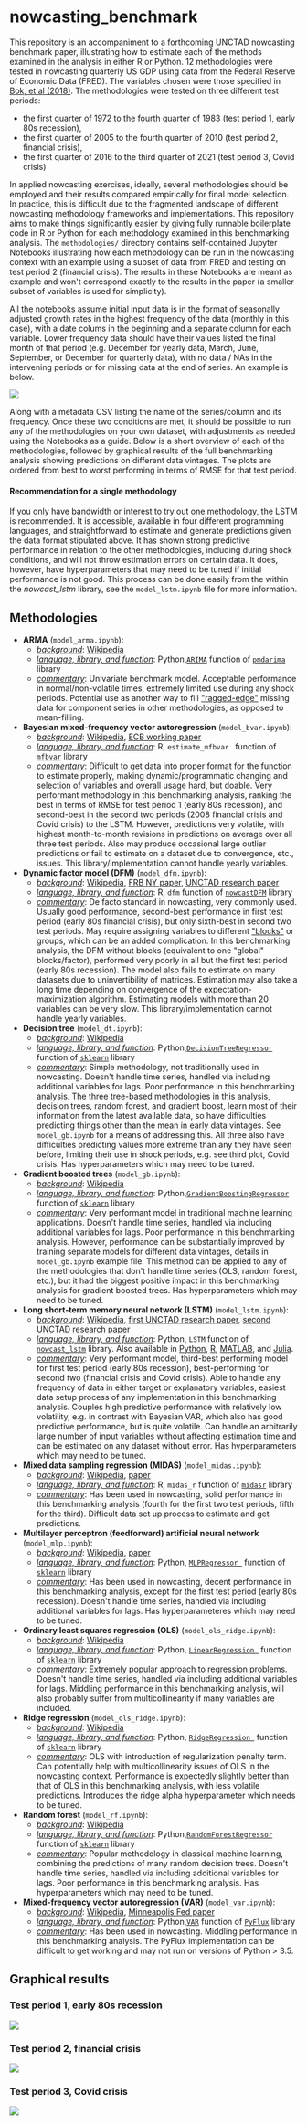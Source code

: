 # nowcasting_benchmark
This repository is an accompaniment to a forthcoming UNCTAD nowcasting benchmark paper, illustrating how to estimate each of the methods examined in the analysis in either R or Python. 12 methodologies were tested in nowcasting quarterly US GDP using data from the Federal Reserve of Economic Data (FRED). The variables chosen were those specified in [Bok, et al (2018)](https://www.newyorkfed.org/medialibrary/media/research/staff_reports/sr830.pdf). The methodologies were tested on three different test periods:

- the first quarter of 1972 to the fourth quarter of 1983 (test period 1, early 80s recession), 
- the first quarter of 2005 to the fourth quarter of 2010 (test period 2, financial crisis),
- the first quarter of 2016 to the third quarter of 2021 (test period 3, Covid crisis)

In applied nowcasting exercises, ideally, several methodologies should be employed and their results compared empirically for final model selection. In practice, this is difficult due to the fragmented landscape of different nowcasting methodology frameworks and implementations. This repository aims to make things significantly easier by giving fully runnable boilerplate code in R or Python for each methodology examined in this benchmarking analysis. The `methodologies/` directory contains self-contained Jupyter Notebooks illustrating how each methodology can be run in the nowcasting context with an example using a subset of data from FRED and testing on test period 2 (financial crisis). The results in these Notebooks are meant as example and won't correspond exactly to the results in the paper (a smaller subset of variables is used for simplicity).

All the notebooks assume initial input data is in the format of seasonally adjusted growth rates in the highest frequency of the data (monthly in this case), with a date colums in the beginning and a separate column for each variable. Lower frequency data should have their values listed the final month of that period (e.g. December for yearly data, March, June, September, or December for quarterly data), with no data / NAs in the intervening periods or for missing data at the end of series. An example is below.

![](images/data_example.png)

Along with a metadata CSV listing the name of the series/column and its frequency. Once these two conditions are met, it should be possible to run any of the methodologies on your own dataset, with adjustments as needed using the Notebooks as a guide. Below is a short overview of each of the methodologies, followed by graphical results of the full benchmarking analysis showing predictions on different data vintages. The plots are ordered from best to worst performing in terms of RMSE for that test period.

#### Recommendation for a single methodology
If you only have bandwidth or interest to try out one methodology, the LSTM is recommended. It is accessible, available in four different programming languages, and straightforward to estimate and generate predictions given the data format stipulated above. It has shown strong predictive performance in relation to the other methodologies, including during shock conditions, and will not throw estimation errors on certain data. It does, however, have hyperparameters that may need to be tuned if initial performance is not good. This process can be done easily from the within the _nowcast\_lstm_ library, see the `model_lstm.ipynb` file for more information.

## Methodologies
- **ARMA** (`model_arma.ipynb`): 
	- <ins>_background_</ins>: [Wikipedia](https://en.wikipedia.org/wiki/Autoregressive%E2%80%93moving-average_model)
	- <ins>_language, library, and function_</ins>: Python,[`ARIMA`](https://alkaline-ml.com/pmdarima/modules/generated/pmdarima.arima.ARIMA.html) function of [`pmdarima`](https://alkaline-ml.com/pmdarima/index.html) library
	- <ins>_commentary_</ins>: Univariate benchmark model. Acceptable performance in normal/non-volatile times, extremely limited use during any shock periods. Potential use as another way to fill ["ragged-edge"](https://halshs.archives-ouvertes.fr/halshs-00460461/document) missing data for component series in other methodologies, as opposed to mean-filling.
- **Bayesian mixed-frequency vector autoregression** (`model_bvar.ipynb`):
 	- <ins>_background_</ins>: [Wikipedia](https://en.wikipedia.org/wiki/Bayesian_vector_autoregression), [ECB working paper](https://www.ecb.europa.eu/pub/pdf/scpwps/ecb.wp2453~465cb8b18a.en.pdf)
	- <ins>_language, library, and function_</ins>: R, `estimate_mfbvar ` function of [`mfbvar`](https://cran.r-project.org/web/packages/mfbvar/mfbvar.pdf) library
	- <ins>_commentary_</ins>: Difficult to get data into proper format for the function to estimate properly, making dynamic/programmatic changing and selection of variables and overall usage hard, but doable.  Very performant methodology in this benchmarking analysis, ranking the best in terms of RMSE for test period 1 (early 80s recession), and second-best in the second two periods (2008 financial crisis and Covid crisis) to the LSTM. However, predictions very volatile, with highest month-to-month revisions in predictions on average over all three test periods. Also may produce occasional large outlier predictions or fail to estimate on a dataset due to convergence, etc., issues. This library/implementation cannot handle yearly variables.
- **Dynamic factor model (DFM)** (`model_dfm.ipynb`):
 	- <ins>_background_</ins>: [Wikipedia](https://en.wikipedia.org/wiki/Dynamic_factor), [FRB NY paper](https://papers.ssrn.com/sol3/papers.cfm?abstract_id=3075844), [UNCTAD research paper](https://unctad.org/webflyer/estimation-coincident-indicator-international-trade-and-global-economic-activity)
	- <ins>_language, library, and function_</ins>: R, `dfm` function of [`nowcastDFM`](https://cran.r-project.org/web/packages/nowcastDFM/nowcastDFM.pdf) library
	- <ins>_commentary_</ins>: De facto standard in nowcasting, very commonly used. Usually good performance, second-best performance in first test period (early 80s financial crisis), but only sixth-best in second two test periods. May require assigning variables to different ["blocks"](https://www.sciencedirect.com/science/article/abs/pii/S0304407610002083) or groups, which can be an added complication. In this benchmarking analysis, the DFM without blocks (equivalent to one "global" blocks/factor), performed very poorly in all but the first test period (early 80s recession). The model also fails to estimate on many datasets due to uninvertibility of matrices. Estimation may also take a long time depending on convergence of the expectation-maximization algorithm. Estimating models with more than 20 variables can be very slow. This library/implementation cannot handle yearly variables.
- **Decision tree** (`model_dt.ipynb`):
 	- <ins>_background_</ins>: [Wikipedia](https://en.wikipedia.org/wiki/Decision_tree_learning)
	- <ins>_language, library, and function_</ins>: Python,[`DecisionTreeRegressor`](https://scikit-learn.org/stable/modules/generated/sklearn.tree.DecisionTreeRegressor.html) function of [`sklearn`](https://scikit-learn.org/stable/index.html) library
	- <ins>_commentary_</ins>: Simple methodology, not traditionally used in nowcasting. Doesn't handle time series, handled via including additional variables for lags. Poor performance in this benchmarking analysis. The three tree-based methodologies in this analysis, decision trees, random forest, and gradient boost, learn most of their information from the latest available data, so have difficulties predicting things other than the mean in early data vintages. See `model_gb.ipynb` for a means of addressing this. All three also have difficulties predicting values more extreme than any they have seen before, limiting their use in shock periods, e.g. see third plot, Covid crisis. Has hyperparameters which may need to be tuned.
- **Gradient boosted trees** (`model_gb.ipynb`):
	- <ins>_background_</ins>: [Wikipedia](https://en.wikipedia.org/wiki/Long_short-term_memory)
	- <ins>_language, library, and function_</ins>: Python,[`GradientBoostingRegressor`](https://scikit-learn.org/stable/modules/generated/sklearn.ensemble.GradientBoostingRegressor.html) function of [`sklearn`](https://scikit-learn.org/stable/index.html) library
	- <ins>_commentary_</ins>: Very performant model in traditional machine learning applications. Doesn't handle time series, handled via including additional variables for lags. Poor performance in this benchmarking analysis. However, performance can be substantially improved by training separate models for different data vintages, details in `model_gb.ipynb` example file. This method can be applied to any of the methodologies that don't handle time series (OLS, random forest, etc.), but it had the biggest positive impact in this benchmarking analysis for gradient boosted trees. Has hyperparameters which may need to be tuned.
- **Long short-term memory neural network (LSTM)** (`model_lstm.ipynb`):
	- <ins>_background_</ins>: [Wikipedia](https://en.wikipedia.org/wiki/Long_short-term_memory), [first UNCTAD research paper](https://unctad.org/webflyer/economic-nowcasting-long-short-term-memory-artificial-neural-networks-lstm), [second UNCTAD research paper](https://unctad.org/webflyer/performance-long-short-term-memory-artificial-neural-networks-nowcasting-during-covid-19)
	- <ins>_language, library, and function_</ins>: Python, `LSTM` function of [`nowcast_lstm`](https://github.com/dhopp1/nowcast_lstm) library. Also available in [Python](https://pypi.org/project/nowcast-lstm/), [R](https://github.com/dhopp1/nowcastLSTM), [MATLAB](https://github.com/dhopp1/nowcast_lstm_matlab), and [Julia](https://github.com/dhopp1/NowcastLSTM.jl).
	- <ins>_commentary_</ins>: Very performant model, third-best performing model for first test period (early 80s recession), best-performing for second two (financial crisis and Covid crisis). Able to handle any frequency of data in either target or explanatory variables, easiest data setup process of any implementation in this benchmarking analysis. Couples high predictive performance with relatively low volatility, e.g. in contrast with Bayesian VAR, which also has good predictive performance, but is quite volatile. Can handle an arbitrarily large number of input variables without affecting estimation time and can be estimated on any dataset without error. Has hyperparameters which may need to be tuned.
- **Mixed data sampling regression (MIDAS)** (`model_midas.ipynb`):
	- <ins>_background_</ins>: [Wikipedia](https://en.wikipedia.org/wiki/Mixed-data_sampling), [paper](https://www.sciencedirect.com/science/article/abs/pii/S0169207010000427)
	- <ins>_language, library, and function_</ins>: R, `midas_r` function of [`midasr`](https://cran.r-project.org/web/packages/midasr/midasr.pdf) library
	- <ins>_commentary_</ins>: Has been used in nowcasting, solid performance in this benchmarking analysis (fourth for the first two test periods, fifth for the third). Difficult data set up process to estimate and get predictions. 
- **Multilayer perceptron (feedforward) artificial neural network** (`model_mlp.ipynb`):
	- <ins>_background_</ins>: [Wikipedia](https://en.wikipedia.org/wiki/Multilayer_perceptron), [paper](https://mpra.ub.uni-muenchen.de/95459/1/MPRA_paper_95459.pdf)
	- <ins>_language, library, and function_</ins>: Python, [`MLPRegressor `](https://scikit-learn.org/stable/modules/generated/sklearn.neural_network.MLPRegressor.html) function of [`sklearn`](https://scikit-learn.org/stable/index.html) library
	- <ins>_commentary_</ins>: Has been used in nowcasting, decent performance in this benchmarking analysis, except for the first test period (early 80s recession). Doesn't handle time series, handled via including additional variables for lags. Has hyperparameteres which may need to be tuned.
- **Ordinary least squares regression (OLS)** (`model_ols_ridge.ipynb`):
	- <ins>_background_</ins>: [Wikipedia](https://en.wikipedia.org/wiki/Ordinary_least_squares)
	- <ins>_language, library, and function_</ins>: Python, [`LinearRegression `](https://scikit-learn.org/stable/modules/generated/sklearn.linear_model.LinearRegression.html) function of [`sklearn`](https://scikit-learn.org/stable/index.html) library
	- <ins>_commentary_</ins>: Extremely popular approach to regression problems. Doesn't handle time series, handled via including additional variables for lags. Middling performance in this benchmarking analysis, will also probably suffer from multicollinearity if many variables are included.
- **Ridge regression** (`model_ols_ridge.ipynb`):
	- <ins>_background_</ins>: [Wikipedia](https://en.wikipedia.org/wiki/Ridge_regression#:~:text=Ridge%20regression%20is%20a%20method,econometrics%2C%20chemistry%2C%20and%20engineering.)
	- <ins>_language, library, and function_</ins>: Python, [`RidgeRegression `](https://scikit-learn.org/stable/modules/generated/sklearn.linear_model.Ridge.html) function of [`sklearn`](https://scikit-learn.org/stable/index.html) library
	- <ins>_commentary_</ins>: OLS with introduction of regularization penalty term. Can potentially help with multicollinearity issues of OLS in the nowcasting context. Performance is expectedly slightly better than that of OLS in this benchmarking analysis, with less volatile predictions. Introduces the ridge alpha hyperparameter which needs to be tuned.
- **Random forest** (`model_rf.ipynb`):
	- <ins>_background_</ins>: [Wikipedia](https://en.wikipedia.org/wiki/Random_forest)
	- <ins>_language, library, and function_</ins>: Python,[`RandomForestRegressor`](https://scikit-learn.org/stable/modules/generated/sklearn.ensemble.RandomForestRegressor.html) function of [`sklearn`](https://scikit-learn.org/stable/index.html) library
	- <ins>_commentary_</ins>: Popular methodology in classical machine learning, combining the predictions of many random decision trees. Doesn't handle time series, handled via including additional variables for lags. Poor performance in this benchmarking analysis. Has hyperparameters which may need to be tuned.
- **Mixed-frequency vector autoregression (VAR)** (`model_var.ipynb`):
	- <ins>_background_</ins>: [Wikipedia](https://en.wikipedia.org/wiki/Vector_autoregression), [Minneapolis Fed paper](https://www.minneapolisfed.org/research/wp/wp701.pdf)
	- <ins>_language, library, and function_</ins>: Python,[`VAR`](https://pyflux.readthedocs.io/en/latest/var.html) function of [`PyFlux`](https://pyflux.readthedocs.io/en/latest/index.html) library
	- <ins>_commentary_</ins>: Has been used in nowcasting. Middling performance in this benchmarking analysis. The PyFlux implementation can be difficult to get working and may not run on versions of Python > 3.5.


## Graphical results
### Test period 1, early 80s recession
![](images/results_1.png)
### Test period 2, financial crisis
![](images/results_2.png)
### Test period 3, Covid crisis
![](images/results_3.png)



